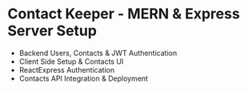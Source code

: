 # Contact Keeper - MERN & Express Server Setup

+ Backend Users, Contacts & JWT Authentication
+ Client Side Setup & Contacts UI
+ ReactExpress Authentication
+ Contacts API Integration & Deployment